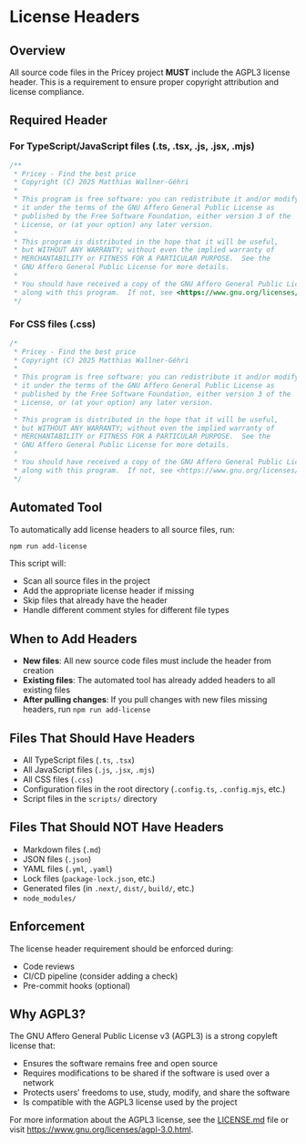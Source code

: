 # License Headers

## Overview

All source code files in the Pricey project **MUST** include the AGPL3 license header. This is a requirement to ensure proper copyright attribution and license compliance.

## Required Header

### For TypeScript/JavaScript files (.ts, .tsx, .js, .jsx, .mjs)

```typescript
/**
 * Pricey - Find the best price
 * Copyright (C) 2025 Matthias Wallner-Géhri
 *
 * This program is free software: you can redistribute it and/or modify
 * it under the terms of the GNU Affero General Public License as
 * published by the Free Software Foundation, either version 3 of the
 * License, or (at your option) any later version.
 *
 * This program is distributed in the hope that it will be useful,
 * but WITHOUT ANY WARRANTY; without even the implied warranty of
 * MERCHANTABILITY or FITNESS FOR A PARTICULAR PURPOSE.  See the
 * GNU Affero General Public License for more details.
 *
 * You should have received a copy of the GNU Affero General Public License
 * along with this program.  If not, see <https://www.gnu.org/licenses/>.
 */
```

### For CSS files (.css)

```css
/*
 * Pricey - Find the best price
 * Copyright (C) 2025 Matthias Wallner-Géhri
 *
 * This program is free software: you can redistribute it and/or modify
 * it under the terms of the GNU Affero General Public License as
 * published by the Free Software Foundation, either version 3 of the
 * License, or (at your option) any later version.
 *
 * This program is distributed in the hope that it will be useful,
 * but WITHOUT ANY WARRANTY; without even the implied warranty of
 * MERCHANTABILITY or FITNESS FOR A PARTICULAR PURPOSE.  See the
 * GNU Affero General Public License for more details.
 *
 * You should have received a copy of the GNU Affero General Public License
 * along with this program.  If not, see <https://www.gnu.org/licenses/>.
 */
```

## Automated Tool

To automatically add license headers to all source files, run:

```bash
npm run add-license
```

This script will:

- Scan all source files in the project
- Add the appropriate license header if missing
- Skip files that already have the header
- Handle different comment styles for different file types

## When to Add Headers

- **New files**: All new source code files must include the header from creation
- **Existing files**: The automated tool has already added headers to all existing files
- **After pulling changes**: If you pull changes with new files missing headers, run `npm run add-license`

## Files That Should Have Headers

- All TypeScript files (`.ts`, `.tsx`)
- All JavaScript files (`.js`, `.jsx`, `.mjs`)
- All CSS files (`.css`)
- Configuration files in the root directory (`.config.ts`, `.config.mjs`, etc.)
- Script files in the `scripts/` directory

## Files That Should NOT Have Headers

- Markdown files (`.md`)
- JSON files (`.json`)
- YAML files (`.yml`, `.yaml`)
- Lock files (`package-lock.json`, etc.)
- Generated files (in `.next/`, `dist/`, `build/`, etc.)
- `node_modules/`

## Enforcement

The license header requirement should be enforced during:

- Code reviews
- CI/CD pipeline (consider adding a check)
- Pre-commit hooks (optional)

## Why AGPL3?

The GNU Affero General Public License v3 (AGPL3) is a strong copyleft license that:

- Ensures the software remains free and open source
- Requires modifications to be shared if the software is used over a network
- Protects users' freedoms to use, study, modify, and share the software
- Is compatible with the AGPL3 license used by the project

For more information about the AGPL3 license, see the [LICENSE.md](../LICENSE.md) file or visit <https://www.gnu.org/licenses/agpl-3.0.html>.
